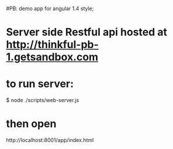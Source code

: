 #PB: demo app for angular 1.4 style;
# Server side Restful api hosted at http://thinkful-pb-1.getsandbox.com

# to run server:
$ node ./scripts/web-server.js

# then open
http://localhost:8001/app/index.html